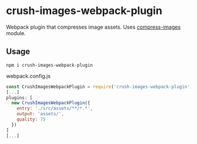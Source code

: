 # crush-images-webpack-plugin
Webpack plugin that compresses image assets. Uses [compress-images](https://www.npmjs.com/package/compress-images) module.

## Usage

`
npm i crush-images-webpack-plugin
`

webpack.config.js
```js
const CrushImagesWebpackPlugin = require('crush-images-webpack-plugin');
[...]
plugins: [
  new CrushImagesWebpackPlugin({
    entry: './src/assets/**/*.*',
    output: 'assets/',
    quality: 75
  })
]
[...]
```
